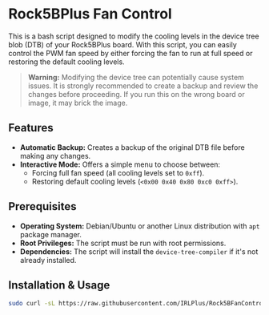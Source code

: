 # Rock5BPlus Fan Control

This is a bash script designed to modify the cooling levels in the device tree blob (DTB) of your Rock5BPlus board. With this script, you can easily control the PWM fan speed by either forcing the fan to run at full speed or restoring the default cooling levels.

> **Warning:** Modifying the device tree can potentially cause system issues. It is strongly recommended to create a backup and review the changes before proceeding. If you run this on the wrong board or image, it may brick the image.

## Features

- **Automatic Backup:** Creates a backup of the original DTB file before making any changes.
- **Interactive Mode:** Offers a simple menu to choose between:
  - Forcing full fan speed (all cooling levels set to `0xff`).
  - Restoring default cooling levels (`<0x00 0x40 0x80 0xc0 0xff>`).

## Prerequisites

- **Operating System:** Debian/Ubuntu or another Linux distribution with `apt` package manager.
- **Root Privileges:** The script must be run with root permissions.
- **Dependencies:** The script will install the `device-tree-compiler` if it's not already installed.

## Installation & Usage

```bash
sudo curl -sL https://raw.githubusercontent.com/IRLPlus/Rock5BFanControl/main/fan.sh | bash
